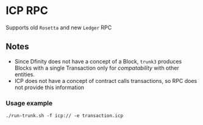 # ICP RPC

Supports old `Rosetta` and new `Ledger` RPC

## Notes

- Since Dfinity does not have a concept of a Block, `trunk3` produces Blocks with a single Transaction only for *compatability* with other entities.
- ICP does not have a concept of contract calls transactions, so RPC does not provide this information

### Usage example

```
./run-trunk.sh -f icp:// -e transaction.icp
```

